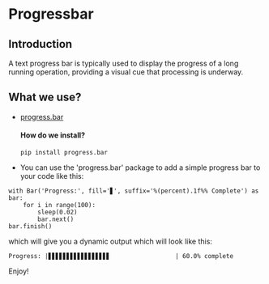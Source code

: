 # Progressbar
## Introduction
A text progress bar is typically used to display the progress of a long running operation, providing a visual cue that processing is underway.
## What we use?
* [progress.bar](https://pypi.org/project/progress/)
    #### How do we install?
      pip install progress.bar
* You can use the 'progress.bar' package to add a simple progress bar to your code like this:
```
with Bar('Progress:', fill='▋', suffix='%(percent).1f%% Complete') as bar:
    for i in range(100):
        sleep(0.02)
        bar.next()
bar.finish()
```
which will give you a dynamic output which will look like this:
``` 
Progress: |▋▋▋▋▋▋▋▋▋▋▋▋▋▋▋▋▋                  | 60.0% complete 
```



Enjoy!

